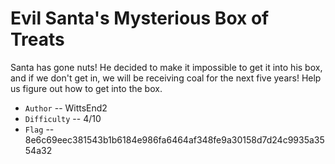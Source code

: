 # Evil Santa's Mysterious Box of Treats

Santa has gone nuts! He decided to make it impossible to get it into his box, and if we don't get in, we will be receiving coal for the next five years! Help us figure out how to get into the box. 

* `Author` -- WittsEnd2
* `Difficulty` -- 4/10
* `Flag` -- 8e6c69eec381543b1b6184e986fa6464af348fe9a30158d7d24c9935a3554a32
